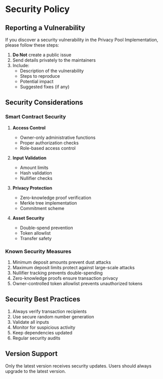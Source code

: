 # Security Policy

## Reporting a Vulnerability

If you discover a security vulnerability in the Privacy Pool Implementation, please follow these steps:

1. **Do Not** create a public issue
2. Send details privately to the maintainers
3. Include:
   - Description of the vulnerability
   - Steps to reproduce
   - Potential impact
   - Suggested fixes (if any)

## Security Considerations

### Smart Contract Security

1. **Access Control**

   - Owner-only administrative functions
   - Proper authorization checks
   - Role-based access control

2. **Input Validation**

   - Amount limits
   - Hash validation
   - Nullifier checks

3. **Privacy Protection**

   - Zero-knowledge proof verification
   - Merkle tree implementation
   - Commitment scheme

4. **Asset Security**
   - Double-spend prevention
   - Token allowlist
   - Transfer safety

### Known Security Measures

1. Minimum deposit amounts prevent dust attacks
2. Maximum deposit limits protect against large-scale attacks
3. Nullifier tracking prevents double-spending
4. Zero-knowledge proofs ensure transaction privacy
5. Owner-controlled token allowlist prevents unauthorized tokens

## Security Best Practices

1. Always verify transaction recipients
2. Use secure random number generation
3. Validate all inputs
4. Monitor for suspicious activity
5. Keep dependencies updated
6. Regular security audits

## Version Support

Only the latest version receives security updates. Users should always upgrade to the latest version.
